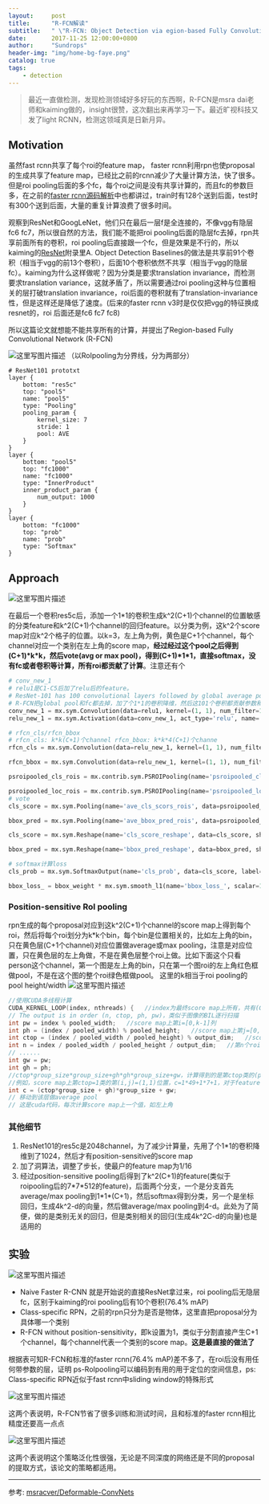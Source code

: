 ```yaml
---
layout:     post
title:      "R-FCN解读"
subtitle:   " \"R-FCN: Object Detection via egion-based Fully Convolutional Networks\""
date:       2017-11-25 12:00:00+0800
author:     "Sundrops"
header-img: "img/home-bg-faye.png"
catalog: true
tags:
    - detection
---
```


> 最近一直做检测，发现检测领域好多好玩的东西啊，R-FCN是msra dai老师和kaiming做的，insight很赞，这次翻出来再学习一下。最近旷视科技又发了light RCNN，检测这领域真是日新月异。

## Motivation ##
虽然fast rcnn共享了每个roi的feature map， faster rcnn利用rpn也使proposal的生成共享了feature map，已经比之前的rcnn减少了大量计算方法，快了很多。但是roi pooling后面的多个fc，每个roi之间是没有共享计算的，而且fc的参数巨多，在之前的[faster rcnn源码解析](http://blog.csdn.net/u013010889/article/details/78574879)中也都讲过，train时有128个送到后面，test时有300个送到后面，大量的重复计算浪费了很多时间。

观察到ResNet和GoogLeNet，他们只在最后一层f是全连接的，不像vgg有隐层fc6 fc7，所以很自然的方法，我们能不能把roi pooling后面的隐层fc去掉，rpn共享前面所有的卷积，roi pooling后直接跟一个fc，但是效果是不行的，所以kaiming的[ResNet](https://arxiv.org/pdf/1512.03385.pdf)附录里A. Object Detection Baselines的做法是共享前91个卷积（相当于vgg的前13个卷积），后面10个卷积依然不共享（相当于vgg的隐层fc）。kaiming为什么这样做呢？因为分类是要求translation invariance，而检测要求translation variance，这就矛盾了，所以需要通过roi pooling这种与位置相关的层打破translation invariance，roi后面的卷积就有了translation-invariance性，但是这样还是降低了速度。(后来的faster rcnn v3时是仅仅把vgg的特征换成resnet的，roi 后面还是fc6 fc7 fc8)

所以这篇论文就想能不能共享所有的计算，并提出了Region-based Fully Convolutional Network (R-FCN)

![这里写图片描述](http://img.blog.csdn.net/20171125141714605?watermark/2/text/aHR0cDovL2Jsb2cuY3Nkbi5uZXQvdTAxMzAxMDg4OQ==/font/5a6L5L2T/fontsize/400/fill/I0JBQkFCMA==/dissolve/70/gravity/SouthEast)
（以RoIpooling为分界线，分为两部分）
```
# ResNet101 prototxt
layer {
	bottom: "res5c"
	top: "pool5"
	name: "pool5"
	type: "Pooling"
	pooling_param {
		kernel_size: 7
		stride: 1
		pool: AVE
	}
}
layer {
	bottom: "pool5"
	top: "fc1000"
	name: "fc1000"
	type: "InnerProduct"
	inner_product_param {
		num_output: 1000
	}
}
layer {
	bottom: "fc1000"
	top: "prob"
	name: "prob"
	type: "Softmax"
}
```

## Approach ##

![这里写图片描述](http://img.blog.csdn.net/20171125141959918?watermark/2/text/aHR0cDovL2Jsb2cuY3Nkbi5uZXQvdTAxMzAxMDg4OQ==/font/5a6L5L2T/fontsize/400/fill/I0JBQkFCMA==/dissolve/70/gravity/SouthEast)

在最后一个卷积res5c后，添加一个1*1的卷积生成k^2(C+1)个channel的位置敏感的分类feature和k^2(C+1)个channel的回归feature。以分类为例，这k^2个score map对应k^2个格子的位置。以k=3，左上角为例，黄色是C+1个channel，每个channel对应一个类别在左上角的score map，**经过经过这个pool之后得到(C+1)\*k\*k，然后vote(avg or max pool)，得到(C+1)\*1\*1，直接softmax，没有fc或者卷积等计算，所有roi都贡献了计算**。注意还有个

```python
# conv_new_1
# relu1是C1-C5后加了relu后的feature。
# ResNet-101 has 100 convolutional layers followed by global average pooling and a 1000-class fc layer
# R-FCN把global pool和fc都去掉，加了个1*1的卷积降维，然后这101个卷积都贡献参数和计算
conv_new_1 = mx.sym.Convolution(data=relu1, kernel=(1, 1), num_filter=1024, name="conv_new_1", lr_mult=3.0)
relu_new_1 = mx.sym.Activation(data=conv_new_1, act_type='relu', name='relu1')

# rfcn_cls/rfcn_bbox
# rfcn_cls: k*k(C+1)个channel rfcn_bbox: k*k*4(C+1)个channe
rfcn_cls = mx.sym.Convolution(data=relu_new_1, kernel=(1, 1), num_filter=7*7*num_classes, name="rfcn_cls")

rfcn_bbox = mx.sym.Convolution(data=relu_new_1, kernel=(1, 1), num_filter=7*7*4*num_reg_classes, name="rfcn_bbox")

psroipooled_cls_rois = mx.contrib.sym.PSROIPooling(name='psroipooled_cls_rois', data=rfcn_cls, rois=rois, group_size=7, pooled_size=7,output_dim=num_classes, spatial_scale=0.0625)

psroipooled_loc_rois = mx.contrib.sym.PSROIPooling(name='psroipooled_loc_rois', data=rfcn_bbox, rois=rois, group_size=7, pooled_size=7, output_dim=8, spatial_scale=0.0625)
# vote
cls_score = mx.sym.Pooling(name='ave_cls_scors_rois', data=psroipooled_cls_rois, pool_type='avg', global_pool=True, kernel=(7, 7))

bbox_pred = mx.sym.Pooling(name='ave_bbox_pred_rois', data=psroipooled_loc_rois, pool_type='avg', global_pool=True, kernel=(7, 7))

cls_score = mx.sym.Reshape(name='cls_score_reshape', data=cls_score, shape=(-1, num_classes))

bbox_pred = mx.sym.Reshape(name='bbox_pred_reshape', data=bbox_pred, shape=(-1, 4 * num_reg_classes))

# softmax计算loss
cls_prob = mx.sym.SoftmaxOutput(name='cls_prob', data=cls_score, label=label, normalization='valid', grad_scale=1.0)

bbox_loss_ = bbox_weight * mx.sym.smooth_l1(name='bbox_loss_', scalar=1.0, data=(bbox_pred - bbox_target))

```
### Position-sensitive RoI pooling ###

rpn生成的每个proposal对应到这k^2(C+1)个channel的score map上得到每个roi，然后将每个roi划分为k*k个bin，每个bin是位置相关的，比如左上角的bin，只在黄色层(C+1个channel)对应位置做average或max pooling，注意是对应位置，只在黄色层的左上角做，不是在黄色层整个roi上做。比如下面这个只看person这个channel，第一个图是左上角的bin，只在第一个图roi的左上角红色框做pool，不是在这个图的整个roi绿色框做pool。
这里的k相当于roi pooling的pool height/width
![这里写图片描述](http://img.blog.csdn.net/20171125145213726?watermark/2/text/aHR0cDovL2Jsb2cuY3Nkbi5uZXQvdTAxMzAxMDg4OQ==/font/5a6L5L2T/fontsize/400/fill/I0JBQkFCMA==/dissolve/70/gravity/SouthEast)

```cpp
//使用CUDA多线程计算  
CUDA_KERNEL_LOOP(index, nthreads) {   //index为最终score map上所有，共有(C+1)*k*k个值  
// The output is in order (n, ctop, ph, pw)，类似于图像的BIL逐行扫描  
int pw = index % pooled_width;   //score map上第i=[0,k-1]列  
int ph = (index / pooled_width) % pooled_height;   //score map上第j=[0,k-1]行  
int ctop = (index / pooled_width / pooled_height) % output_dim;   //score map上第ctop个层(class)  
int n = index / pooled_width / pooled_height / output_dim;   //第n个roi  
// ......
int gw = pw;  
int gh = ph;  
//ctop*group_size*group_size+gh*gh*group_size+gw，计算得到的是第ctop类的(ph,pw)位置索引  
//例如，score map上第ctop=1类的第(i,j)=(1,1)位置，c=1*49+1*7+1，对于feature map上第c个颜色层中(实际包含C=21层)的第2(ctop+1)层  
int c = (ctop*group_size + gh)*group_size + gw;    
// 移动到该层做average pool
// 这是cuda代码，每次计算score map上一个值，如左上角
```

### 其他细节 ###

 1. ResNet101的res5c是2048channel，为了减少计算量，先用了个1*1的卷积降维到了1024，然后才有position-sensitive的score map
 2. 加了洞算法，调整了步长，使最户的feature map为1/16
 3. 经过position-sensitive pooling后得到了k^2(C+1)的feature(类似于roipooling后的7\*7\*512的feature)，后面两个分支，一个是分支首先average/max pooling到1\*1\*(C+1)，然后softmax得到分类，另一个是坐标回归，生成4k^2-d的向量，然后做average/max pooling到4-d。此处为了简便，做的是类别无关的回归，但是类别相关的回归(生成4k^2C-d的向量)也是适用的

## 实验 ##

![这里写图片描述](http://img.blog.csdn.net/20171125154550883?watermark/2/text/aHR0cDovL2Jsb2cuY3Nkbi5uZXQvdTAxMzAxMDg4OQ==/font/5a6L5L2T/fontsize/400/fill/I0JBQkFCMA==/dissolve/70/gravity/SouthEast)

 - Naive Faster R-CNN 就是开始说的直接ResNet拿过来，roi pooling后无隐层fc，区别于kaiming的roi pooling后有10个卷积(76.4% mAP)
 - Class-specific RPN，之前的rpn只分为是否是物体，这里直把proposal分为具体哪一个类别
 - R-FCN without position-sensitivity，即k设置为1，类似于分割直接产生C+1个channel，每个channel代表一个类别的score map。**这是最直接的做法了**

 根据表可知R-FCN和标准的faster rcnn(76.4% mAP)差不多了，在roi后没有用任何带参数的层，证明
 ps-RoIpooling可以编码到有用的用于定位的空间信息，ps: Class-specific RPN近似于fast rcnn中sliding window的特殊形式

![这里写图片描述](http://img.blog.csdn.net/20171125160006926?watermark/2/text/aHR0cDovL2Jsb2cuY3Nkbi5uZXQvdTAxMzAxMDg4OQ==/font/5a6L5L2T/fontsize/400/fill/I0JBQkFCMA==/dissolve/70/gravity/SouthEast)

这两个表说明，R-FCN节省了很多训练和测试时间，且和标准的faster rcnn相比精度还要高一点点

![这里写图片描述](http://img.blog.csdn.net/20171125160300323?watermark/2/text/aHR0cDovL2Jsb2cuY3Nkbi5uZXQvdTAxMzAxMDg4OQ==/font/5a6L5L2T/fontsize/400/fill/I0JBQkFCMA==/dissolve/70/gravity/SouthEast)

这两个表说明这个策略泛化性很强，无论是不同深度的网络还是不同的proposal的提取方式，该论文的策略都适用。


----------
参考:
[msracver/Deformable-ConvNets](https://github.com/msracver/Deformable-ConvNets/blob/master/rfcn/symbols/resnet_v1_101_rfcn.py)
